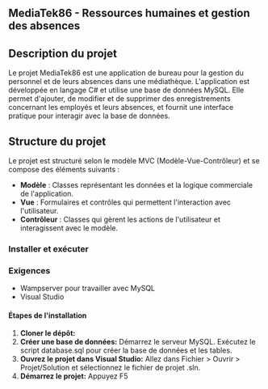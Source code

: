 ## MediaTek86 - Ressources humaines et gestion des absences

## Description du projet
Le projet MediaTek86 est une application de bureau pour la gestion du personnel et de leurs absences dans une médiathèque. 
L'application est développée en langage C# et utilise une base de données MySQL. 
Elle permet d'ajouter, de modifier et de supprimer des enregistrements concernant les employés et leurs absences, et fournit une interface pratique pour interagir avec la base de données.

## Structure du projet
Le projet est structuré selon le modèle MVC (Modèle-Vue-Contrôleur) et se compose des éléments suivants :

- **Modèle** : Classes représentant les données et la logique commerciale de l'application.
- **Vue** : Formulaires et contrôles qui permettent l'interaction avec l'utilisateur.
- **Contrôleur** : Classes qui gèrent les actions de l'utilisateur et interagissent avec le modèle.

### Installer et exécuter
### Exigences
- Wampserver pour travailler avec MySQL
- Visual Studio

#### Étapes de l'installation
1. **Cloner le dépôt:**
2. **Créer une base de données:**
    Démarrez le serveur MySQL.
    Exécutez le script database.sql pour créer la base de données et les tables.
3. **Ouvrez le projet dans Visual Studio:**
    Allez dans Fichier > Ouvrir > Projet/Solution et sélectionnez le fichier de projet .sln.
4. **Démarrez le projet:**
    Appuyez F5 
